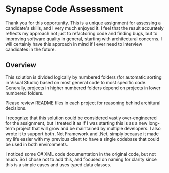# Synapse Code Assessment

Thank you for this opportunity. This is a unique assignment for assessing a candidate's skills,
and I very much enjoyed it. I feel that the result accurately reflects my approach not 
just to refactoring code and finding bugs, but to improving software quality in general, 
starting with architectural concerns. I will certainly have this approach in mind if
I ever need to interview candidates in the future.

## Overview

This solution is divided logically by numbered folders (for automatic sorting in Visual Studio) based
on most general code to most specific code. Generally, projects in higher numbered folders
depend on projects in lower numbered folders. 

Please review README files in each project for reasoning behind
architural decisions.

I recognize that this solution could be considered vastly over-engineered for the assignment, but I treated it 
as if I was starting this is as a new long-term project that will grow and be maintained by multiple developers. I
also wrote it to support both .Net Framework and .Net, simply because it made my life easier with my previous client
to have a single codebase that could be used in both environments.

I noticed some C# XML code documentation in the original code, but not much.
So I chose not to add this, and focused on naming for clarity
since this is a simple cases and uses typed data classes.
